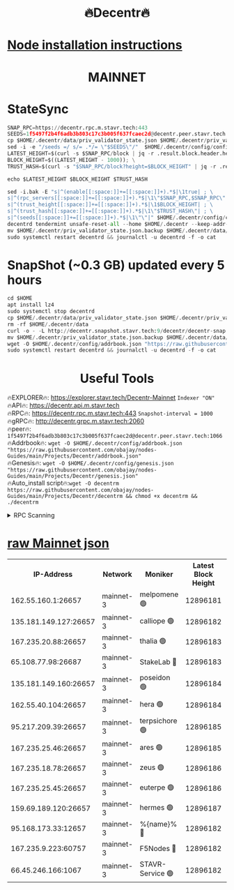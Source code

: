 <h1 align="center"> 🔥Decentr🔥</h1>

[Node installation instructions](https://github.com/obajay/nodes-Guides/tree/main/Projects/Decentr)
=
<h1 align="center"> MAINNET</h1>

# StateSync
```python
SNAP_RPC=https://decentr.rpc.m.stavr.tech:443
SEEDS=1f5497f2b4f6adb3b803c17c3b005f637fcaec2d@decentr.peer.stavr.tech:1066
cp $HOME/.decentr/data/priv_validator_state.json $HOME/.decentr/priv_validator_state.json.backup
sed -i -e "/seeds =/ s/= .*/= \"$SEEDS\"/"  $HOME/.decentr/config/config.toml
LATEST_HEIGHT=$(curl -s $SNAP_RPC/block | jq -r .result.block.header.height); \
BLOCK_HEIGHT=$((LATEST_HEIGHT - 1000)); \
TRUST_HASH=$(curl -s "$SNAP_RPC/block?height=$BLOCK_HEIGHT" | jq -r .result.block_id.hash)

echo $LATEST_HEIGHT $BLOCK_HEIGHT $TRUST_HASH

sed -i.bak -E "s|^(enable[[:space:]]+=[[:space:]]+).*$|\1true| ; \
s|^(rpc_servers[[:space:]]+=[[:space:]]+).*$|\1\"$SNAP_RPC,$SNAP_RPC\"| ; \
s|^(trust_height[[:space:]]+=[[:space:]]+).*$|\1$BLOCK_HEIGHT| ; \
s|^(trust_hash[[:space:]]+=[[:space:]]+).*$|\1\"$TRUST_HASH\"| ; \
s|^(seeds[[:space:]]+=[[:space:]]+).*$|\1\"\"|" $HOME/.decentr/config/config.toml
decentrd tendermint unsafe-reset-all --home $HOME/.decentr --keep-addr-book
mv $HOME/.decentr/priv_validator_state.json.backup $HOME/.decentr/data/priv_validator_state.json
sudo systemctl restart decentrd && journalctl -u decentrd -f -o cat
```
# SnapShot (~0.3 GB) updated every 5 hours
```python
cd $HOME
apt install lz4
sudo systemctl stop decentrd
cp $HOME/.decentr/data/priv_validator_state.json $HOME/.decentr/priv_validator_state.json.backup
rm -rf $HOME/.decentr/data
curl -o - -L http://decentr.snapshot.stavr.tech:9/decentr/decentr-snap.tar.lz4 | lz4 -c -d - | tar -x -C $HOME/.decentr --strip-components 2
mv $HOME/.decentr/priv_validator_state.json.backup $HOME/.decentr/data/priv_validator_state.json
wget -O $HOME/.decentr/config/addrbook.json "https://raw.githubusercontent.com/obajay/nodes-Guides/main/Projects/Decentr/addrbook.json"
sudo systemctl restart decentrd && journalctl -u decentrd -f -o cat
```

 <h1 align="center"> Useful Tools</h1>

🔥EXPLORER🔥:     https://explorer.stavr.tech/Decentr-Mainnet        `Indexer "ON"` \
🔥API🔥:          https://decentr.api.m.stavr.tech \
🔥RPC🔥:          https://decentr.rpc.m.stavr.tech:443              `Snapshot-interval = 1000` \
🔥gRPC🔥:         http://decentr.grpc.m.stavr.tech:2060 \
🔥peer🔥:         `1f5497f2b4f6adb3b803c17c3b005f637fcaec2d@decentr.peer.stavr.tech:1066` \
🔥Addrbook🔥:  `wget -O $HOME/.decentr/config/addrbook.json "https://raw.githubusercontent.com/obajay/nodes-Guides/main/Projects/Decentr/addrbook.json"` \
🔥Genesis🔥:  `wget -O $HOME/.decentr/config/genesis.json "https://raw.githubusercontent.com/obajay/nodes-Guides/main/Projects/Decentr/genesis.json"` \
🔥Auto_install script🔥:`wget -O decentrm https://raw.githubusercontent.com/obajay/nodes-Guides/main/Projects/Decentr/decentrm && chmod +x decentrm && ./decentrm`

<details>
<summary>RPC Scanning</summary>

<h2 align="center"> We scan nodes in real time every 4 hours. And we provide the final result of RPC endpoints.
We cannot influence the operation of these nodes in any way. </h2>


```python
If Voting Power is higher than 0 --> then the Node is a validator of the network and may be subject to attack and be a potential threat to the chain.
```
```python
We marked such validators with a red symbol
```

</details>

[raw Mainnet json](https://rpc-check.decentrm.stavr.tech/decentrm/rpc-decentrm-result.json)
=



<table><tr><th>IP-Address</th><th>Network</th><th>Moniker</th><th>Latest Block Height</th><th>Earliest Block Height</th><th>Catching Up</th><th>Tx Index</th><th>Voting Power</th><th>Scan Time</th></tr><tr><td>162.55.160.1:26657</td><td>mainnet-3</td><td>melpomene 🟢</td><td>12896181</td><td>1688950</td><td>False</td><td>on</td><td>0</td><td>2024-02-15T05:23:41.851592557UTC</td></tr><tr><td>135.181.149.127:26657</td><td>mainnet-3</td><td>calliope 🟢</td><td>12896182</td><td>1688950</td><td>False</td><td>on</td><td>0</td><td>2024-02-15T05:23:44.259717590UTC</td></tr><tr><td>167.235.20.88:26657</td><td>mainnet-3</td><td>thalia 🟢</td><td>12896183</td><td>1688950</td><td>False</td><td>on</td><td>0</td><td>2024-02-15T05:23:50.045034862UTC</td></tr><tr><td>65.108.77.98:26687</td><td>mainnet-3</td><td>StakeLab 🔴</td><td>12896183</td><td>1688950</td><td>False</td><td>on</td><td>5444652</td><td>2024-02-15T05:23:50.479941390UTC</td></tr><tr><td>135.181.149.160:26657</td><td>mainnet-3</td><td>poseidon 🟢</td><td>12896184</td><td>1688950</td><td>False</td><td>on</td><td>0</td><td>2024-02-15T05:23:55.144748501UTC</td></tr><tr><td>162.55.40.104:26657</td><td>mainnet-3</td><td>hera 🟢</td><td>12896184</td><td>1688950</td><td>False</td><td>on</td><td>0</td><td>2024-02-15T05:23:57.520893480UTC</td></tr><tr><td>95.217.209.39:26657</td><td>mainnet-3</td><td>terpsichore 🟢</td><td>12896185</td><td>1688950</td><td>False</td><td>on</td><td>0</td><td>2024-02-15T05:24:04.054424129UTC</td></tr><tr><td>167.235.25.46:26657</td><td>mainnet-3</td><td>ares 🟢</td><td>12896185</td><td>1688950</td><td>False</td><td>on</td><td>0</td><td>2024-02-15T05:24:06.314084021UTC</td></tr><tr><td>167.235.18.78:26657</td><td>mainnet-3</td><td>zeus 🟢</td><td>12896186</td><td>1688950</td><td>False</td><td>on</td><td>0</td><td>2024-02-15T05:24:08.710231608UTC</td></tr><tr><td>167.235.25.45:26657</td><td>mainnet-3</td><td>euterpe 🟢</td><td>12896186</td><td>1688950</td><td>False</td><td>on</td><td>0</td><td>2024-02-15T05:24:11.068915048UTC</td></tr><tr><td>159.69.189.120:26657</td><td>mainnet-3</td><td>hermes 🟢</td><td>12896187</td><td>1688950</td><td>False</td><td>on</td><td>0</td><td>2024-02-15T05:24:13.376075741UTC</td></tr><tr><td>95.168.173.33:12657</td><td>mainnet-3</td><td>%{name}% 🔴</td><td>12896182</td><td>8964001</td><td>False</td><td>on</td><td>4263801</td><td>2024-02-15T05:23:45.378577149UTC</td></tr><tr><td>167.235.9.223:60757</td><td>mainnet-3</td><td>F5Nodes 🔴</td><td>12896182</td><td>12380001</td><td>False</td><td>off</td><td>562</td><td>2024-02-15T05:23:45.615298260UTC</td></tr><tr><td>66.45.246.166:1067</td><td>mainnet-3</td><td>STAVR-Service 🟢</td><td>12896182</td><td>12894001</td><td>False</td><td>on</td><td>0</td><td>2024-02-15T05:23:44.851406393UTC</td></tr></table>
